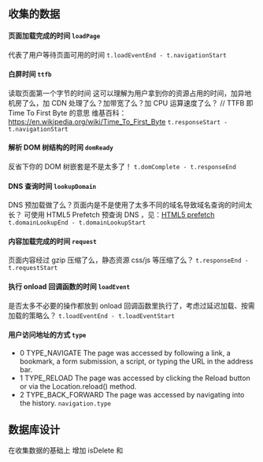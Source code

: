 ## 收集的数据

#### 页面加载完成的时间 `loadPage`

代表了用户等待页面可用的时间 `t.loadEventEnd - t.navigationStart`

#### 白屏时间 `ttfb`

读取页面第一个字节的时间 这可以理解为用户拿到你的资源占用的时间，加异地机房了么，加 CDN 处理了么？加带宽了么？加 CPU 运算速度了么？
// TTFB 即 Time To First Byte 的意思 维基百科：https://en.wikipedia.org/wiki/Time_To_First_Byte `t.responseStart - t.navigationStart`

#### 解析 DOM 树结构的时间 `domReady`

反省下你的 DOM 树嵌套是不是太多了！ `t.domComplete - t.responseEnd`

#### DNS 查询时间 `lookupDomain`

DNS 预加载做了么？页面内是不是使用了太多不同的域名导致域名查询的时间太长？ 可使用 HTML5 Prefetch 预查询 DNS ，见：[HTML5 prefetch](http://segmentfault.com/a/1190000000633364)
`t.domainLookupEnd - t.domainLookupStart`

#### 内容加载完成的时间 `request`

页面内容经过 gzip 压缩了么，静态资源 css/js 等压缩了么？ `t.responseEnd - t.requestStart`

#### 执行 onload 回调函数的时间 `loadEvent`

是否太多不必要的操作都放到 onload 回调函数里执行了，考虑过延迟加载、按需加载的策略么？ `t.loadEventEnd - t.loadEventStart`

#### 用户访问地址的方式 `type`

- 0 TYPE_NAVIGATE The page was accessed by following a link, a bookmark, a form submission, a script, or typing the URL in the address bar.
- 1 TYPE_RELOAD The page was accessed by clicking the Reload button or via the Location.reload() method.
- 2 TYPE_BACK_FORWARD The page was accessed by navigating into the history.
  `navigation.type`

## 数据库设计

在收集数据的基础上 增加 isDelete 和
